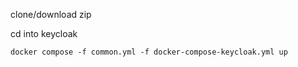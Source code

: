 clone/download zip

cd into keycloak


```
docker compose -f common.yml -f docker-compose-keycloak.yml up
```
